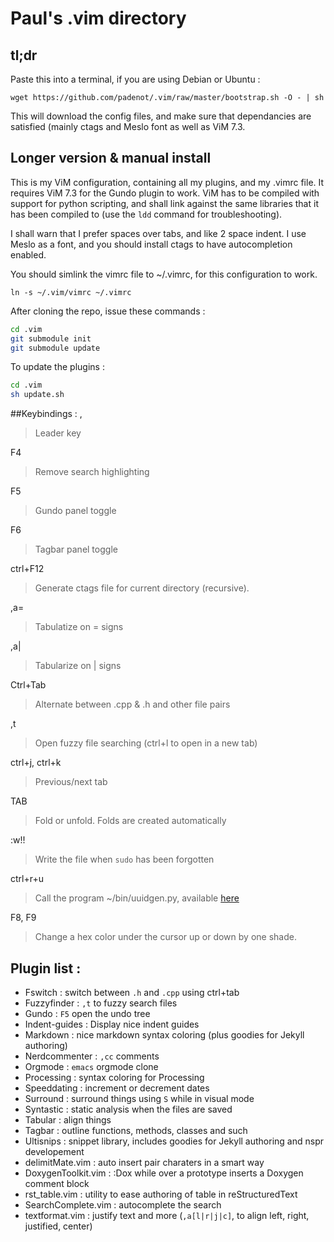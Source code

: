 # Paul's .vim directory

## tl;dr 
Paste this into a terminal, if you are using Debian or Ubuntu :

``
wget https://github.com/padenot/.vim/raw/master/bootstrap.sh -O - | sh
``

This will download the config files, and make sure that dependancies are
satisfied (mainly ctags and Meslo font as well as ViM 7.3.

## Longer version & manual install

This is my ViM configuration, containing all my plugins, and my .vimrc file.
It requires ViM 7.3 for the Gundo plugin to work. ViM has to be compiled with
support for python scripting, and shall link against the same libraries
that it has been compiled to (use the  ``ldd`` command for troubleshooting).

I shall warn that I prefer spaces over tabs, and like 2 space indent.
I use Meslo as a font, and you should install ctags to have autocompletion
enabled.

You should simlink the vimrc file to ~/.vimrc, for this configuration to work.

    ln -s ~/.vim/vimrc ~/.vimrc

After cloning the repo, issue these commands : 

```sh
cd .vim
git submodule init
git submodule update
```

To update the plugins :

```sh
cd .vim
sh update.sh
```

##Keybindings :
,

> Leader key

F4

> Remove search highlighting

F5

> Gundo panel toggle

F6

> Tagbar panel toggle

ctrl+F12

> Generate ctags file for current directory (recursive).

,a=

> Tabulatize on = signs

,a|

> Tabularize on | signs

Ctrl+Tab

> Alternate between .cpp & .h and other file pairs

,t

> Open fuzzy file searching (ctrl+l to open in a new tab)

ctrl+j, ctrl+k

> Previous/next tab

TAB

> Fold or unfold. Folds are created automatically

:w!!

> Write the file when `sudo` has been forgotten

ctrl+r+u

> Call the program ~/bin/uuidgen.py, available [here](http://paul.cx/public/uuidgen.py)

F8, F9

> Change a hex color under the cursor up or down by one shade.

## Plugin list :
- Fswitch : switch between `.h` and `.cpp` using ctrl+tab
- Fuzzyfinder : `,t` to fuzzy search files
- Gundo : `F5` open the undo tree
- Indent-guides : Display nice indent guides
- Markdown : nice markdown syntax coloring (plus goodies for Jekyll authoring)
- Nerdcommenter : `,cc` comments
- Orgmode : `emacs` orgmode clone
- Processing : syntax coloring for Processing
- Speeddating : increment or decrement dates
- Surround : surround things using `S` while in visual mode
- Syntastic : static analysis when the files are saved
- Tabular : align things
- Tagbar : outline functions, methods, classes and such
- Ultisnips : snippet library, includes goodies for Jekyll authoring and nspr developement
- delimitMate.vim : auto insert pair charaters in a smart way
- DoxygenToolkit.vim : :Dox while over a prototype inserts a Doxygen comment block
- rst_table.vim : utility to ease authoring of table in reStructuredText
- SearchComplete.vim : autocomplete the search
- textformat.vim : justify text and more (`,a[l|r|j|c]`, to align left, right, justified, center)

